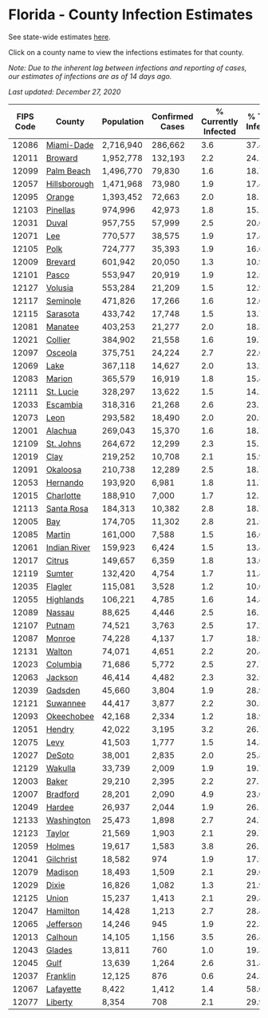 # Florida - County Infection Estimates

See state-wide estimates [here](/infections/us-fl).

Click on a county name to view the infections estimates for that county.

*Note: Due to the inherent lag between infections and reporting of cases, our estimates of infections are as of 14 days ago.*

*Last updated: December 27, 2020*

|   FIPS Code |                       County |   Population |   Confirmed Cases |   % Currently Infected |   % Total Infected |
|-------------|------------------------------|--------------|-------------------|------------------------|--------------------|
|       12086 |     [Miami-Dade](miami-dade) |    2,716,940 |           286,662 |                    3.6 |               37.4 |
|       12011 |           [Broward](broward) |    1,952,778 |           132,193 |                    2.2 |               24.1 |
|       12099 |     [Palm Beach](palm-beach) |    1,496,770 |            79,830 |                    1.6 |               18.7 |
|       12057 | [Hillsborough](hillsborough) |    1,471,968 |            73,980 |                    1.9 |               17.4 |
|       12095 |             [Orange](orange) |    1,393,452 |            72,663 |                    2.0 |               18.1 |
|       12103 |         [Pinellas](pinellas) |      974,996 |            42,973 |                    1.8 |               15.1 |
|       12031 |               [Duval](duval) |      957,755 |            57,999 |                    2.5 |               20.6 |
|       12071 |                   [Lee](lee) |      770,577 |            38,575 |                    1.9 |               17.4 |
|       12105 |                 [Polk](polk) |      724,777 |            35,393 |                    1.9 |               16.6 |
|       12009 |           [Brevard](brevard) |      601,942 |            20,050 |                    1.3 |               10.9 |
|       12101 |               [Pasco](pasco) |      553,947 |            20,919 |                    1.9 |               12.5 |
|       12127 |           [Volusia](volusia) |      553,284 |            21,209 |                    1.5 |               12.9 |
|       12117 |         [Seminole](seminole) |      471,826 |            17,266 |                    1.6 |               12.6 |
|       12115 |         [Sarasota](sarasota) |      433,742 |            17,748 |                    1.5 |               13.7 |
|       12081 |           [Manatee](manatee) |      403,253 |            21,277 |                    2.0 |               18.3 |
|       12021 |           [Collier](collier) |      384,902 |            21,558 |                    1.6 |               19.7 |
|       12097 |           [Osceola](osceola) |      375,751 |            24,224 |                    2.7 |               22.0 |
|       12069 |                 [Lake](lake) |      367,118 |            14,627 |                    2.0 |               13.2 |
|       12083 |             [Marion](marion) |      365,579 |            16,919 |                    1.8 |               15.4 |
|       12111 |       [St. Lucie](st.-lucie) |      328,297 |            13,622 |                    1.5 |               14.2 |
|       12033 |         [Escambia](escambia) |      318,316 |            21,268 |                    2.6 |               23.1 |
|       12073 |                 [Leon](leon) |      293,582 |            18,490 |                    2.0 |               20.5 |
|       12001 |           [Alachua](alachua) |      269,043 |            15,370 |                    1.6 |               18.7 |
|       12109 |       [St. Johns](st.-johns) |      264,672 |            12,299 |                    2.3 |               15.1 |
|       12019 |                 [Clay](clay) |      219,252 |            10,708 |                    2.1 |               15.9 |
|       12091 |         [Okaloosa](okaloosa) |      210,738 |            12,289 |                    2.5 |               18.7 |
|       12053 |         [Hernando](hernando) |      193,920 |             6,981 |                    1.8 |               11.7 |
|       12015 |       [Charlotte](charlotte) |      188,910 |             7,000 |                    1.7 |               12.1 |
|       12113 |     [Santa Rosa](santa-rosa) |      184,313 |            10,382 |                    2.8 |               18.7 |
|       12005 |                   [Bay](bay) |      174,705 |            11,302 |                    2.8 |               21.5 |
|       12085 |             [Martin](martin) |      161,000 |             7,588 |                    1.5 |               16.6 |
|       12061 | [Indian River](indian-river) |      159,923 |             6,424 |                    1.5 |               13.4 |
|       12017 |             [Citrus](citrus) |      149,657 |             6,359 |                    1.8 |               13.6 |
|       12119 |             [Sumter](sumter) |      132,420 |             4,754 |                    1.7 |               11.8 |
|       12035 |           [Flagler](flagler) |      115,081 |             3,528 |                    1.2 |               10.0 |
|       12055 |       [Highlands](highlands) |      106,221 |             4,785 |                    1.6 |               14.8 |
|       12089 |             [Nassau](nassau) |       88,625 |             4,446 |                    2.5 |               16.1 |
|       12107 |             [Putnam](putnam) |       74,521 |             3,763 |                    2.5 |               17.2 |
|       12087 |             [Monroe](monroe) |       74,228 |             4,137 |                    1.7 |               18.9 |
|       12131 |             [Walton](walton) |       74,071 |             4,651 |                    2.2 |               20.4 |
|       12023 |         [Columbia](columbia) |       71,686 |             5,772 |                    2.5 |               27.7 |
|       12063 |           [Jackson](jackson) |       46,414 |             4,482 |                    2.3 |               32.5 |
|       12039 |           [Gadsden](gadsden) |       45,660 |             3,804 |                    1.9 |               28.9 |
|       12121 |         [Suwannee](suwannee) |       44,417 |             3,877 |                    2.2 |               30.5 |
|       12093 |     [Okeechobee](okeechobee) |       42,168 |             2,334 |                    1.2 |               18.9 |
|       12051 |             [Hendry](hendry) |       42,022 |             3,195 |                    3.2 |               26.7 |
|       12075 |                 [Levy](levy) |       41,503 |             1,777 |                    1.5 |               14.3 |
|       12027 |             [DeSoto](desoto) |       38,001 |             2,835 |                    2.0 |               25.8 |
|       12129 |           [Wakulla](wakulla) |       33,739 |             2,009 |                    1.9 |               19.7 |
|       12003 |               [Baker](baker) |       29,210 |             2,395 |                    2.2 |               27.1 |
|       12007 |         [Bradford](bradford) |       28,201 |             2,090 |                    4.9 |               23.0 |
|       12049 |             [Hardee](hardee) |       26,937 |             2,044 |                    1.9 |               26.1 |
|       12133 |     [Washington](washington) |       25,473 |             1,898 |                    2.7 |               24.7 |
|       12123 |             [Taylor](taylor) |       21,569 |             1,903 |                    2.1 |               29.7 |
|       12059 |             [Holmes](holmes) |       19,617 |             1,583 |                    3.8 |               26.1 |
|       12041 |       [Gilchrist](gilchrist) |       18,582 |               974 |                    1.9 |               17.5 |
|       12079 |           [Madison](madison) |       18,493 |             1,509 |                    2.1 |               29.0 |
|       12029 |               [Dixie](dixie) |       16,826 |             1,082 |                    1.3 |               21.9 |
|       12125 |               [Union](union) |       15,237 |             1,413 |                    2.1 |               29.8 |
|       12047 |         [Hamilton](hamilton) |       14,428 |             1,213 |                    2.7 |               28.4 |
|       12065 |       [Jefferson](jefferson) |       14,246 |               945 |                    1.9 |               22.3 |
|       12013 |           [Calhoun](calhoun) |       14,105 |             1,156 |                    3.5 |               26.8 |
|       12043 |             [Glades](glades) |       13,811 |               760 |                    1.0 |               19.3 |
|       12045 |                 [Gulf](gulf) |       13,639 |             1,264 |                    2.6 |               31.8 |
|       12037 |         [Franklin](franklin) |       12,125 |               876 |                    0.6 |               24.3 |
|       12067 |       [Lafayette](lafayette) |        8,422 |             1,412 |                    1.4 |               58.0 |
|       12077 |           [Liberty](liberty) |        8,354 |               708 |                    2.1 |               29.9 |